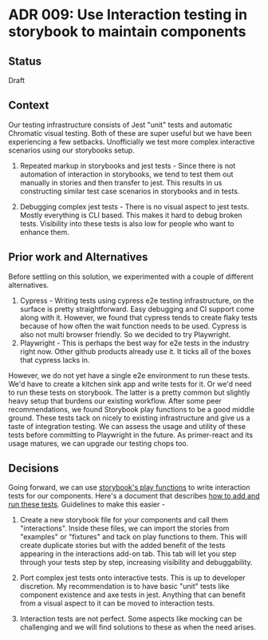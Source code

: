 # ADR 009: Use Interaction testing in storybook to maintain components

## Status

Draft

## Context

Our testing infrastructure consists of Jest "unit" tests and automatic Chromatic visual testing. Both of these are super useful but we have been experiencing a few setbacks.
Unofficially we test more complex interactive scenarios using our storybooks setup.

1. Repeated markup in storybooks and jest tests - Since there is not automation of interaction in storybooks, we tend to test them out manually in stories and then transfer to jest. This results in us constructing similar test case scenarios in storybooks and in tests.

2. Debugging complex jest tests - There is no visual aspect to jest tests. Mostly everything is CLI based. This makes it hard to debug broken tests. Visibility into these tests is also low for people who want to enhance them.

## Prior work and Alternatives

Before settling on this solution, we experimented with a couple of different alternatives.

1. Cypress - Writing tests using cypress e2e testing infrastructure, on the surface is pretty straightforward. Easy debugging and CI support come along with it. However, we found that cypress tends to create flaky tests because of how often the wait function needs to be used. Cypress is also not multi browser friendly. So we decided to try Playwright.
2. Playwright - This is perhaps the best way for e2e tests in the industry right now. Other github products already use it. It ticks all of the boxes that cypress lacks in.

However, we do not yet have a single e2e environment to run these tests. We'd have to create a kitchen sink app and write tests for it. Or we'd need to run these tests on storybook. The latter is a pretty common but slightly heavy setup that burdens our existing workflow.
After some peer recommendations, we found Storybook play functions to be a good middle ground. These tests tack on nicely to existing infrastructure and give us a taste of integration testing. We can assess the usage and utility of these tests before committing to Playwright in the future. As primer-react and its usage matures, we can upgrade our testing chops too.

## Decisions

Going forward, we can use [storybook's play functions](https://storybook.js.org/docs/react/writing-stories/play-function) to write interaction tests for our components. Here's a document that describes [how to add and run these tests](../storybook-tests.md).
Guidelines to make this easier -

1. Create a new storybook file for your components and call them "interactions". Inside these files, we can import the stories from "examples" or "fixtures" and tack on play functions to them. This will create duplicate stories but with the added benefit of the tests appearing in the interactions add-on tab. This tab will let you step through your tests step by step, increasing visibility and debuggability.

2. Port complex jest tests onto interactive tests. This is up to developer discretion. My recommendation is to have basic "unit" tests like component existence and axe tests in jest. Anything that can benefit from a visual aspect to it can be moved to interaction tests.

3. Interaction tests are not perfect. Some aspects like mocking can be challenging and we will find solutions to these as when the need arises.
